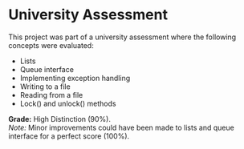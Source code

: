 # University Assessment
This project was part of a university assessment where the following concepts were evaluated:
- Lists
- Queue interface
- Implementing exception handling
- Writing to a file
- Reading from a file
- Lock() and unlock() methods 

**Grade:** High Distinction (90%).  
*Note:* Minor improvements could have been made to lists and queue interface for a perfect score (100%).
